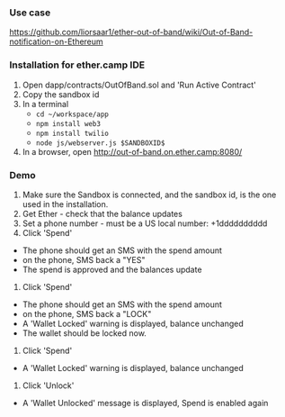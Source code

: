 ### Use case
https://github.com/liorsaar1/ether-out-of-band/wiki/Out-of-Band-notification-on-Ethereum

### Installation for ether.camp IDE
1. Open dapp/contracts/OutOfBand.sol and 'Run Active Contract'
1. Copy the sandbox id
1. In a terminal
   * ```cd ~/workspace/app```
   * ```npm install web3```
   * ```npm install twilio```
   * ```node js/webserver.js $SANDBOXID$```
1. In a browser, open http://out-of-band.on.ether.camp:8080/

### Demo
1. Make sure the Sandbox is connected, and the sandbox id, is the one used in the installation.
1. Get Ether - check that the balance updates
1. Set a phone number - must be a US local number:  +1dddddddddd 
1. Click 'Spend'
  * The phone should get an SMS with the spend amount
  * on the phone, SMS back a "YES"
  * The spend is approved and the balances update
1. Click 'Spend'
  * The phone should get an SMS with the spend amount
  * on the phone, SMS back a "LOCK"
  * A 'Wallet Locked' warning is displayed, balance unchanged
  * The wallet should be locked now.
1. Click 'Spend'
  * A 'Wallet Locked' warning is displayed, balance unchanged
1. Click 'Unlock'
  * A 'Wallet Unlocked' message is displayed, Spend is enabled again
  
  
